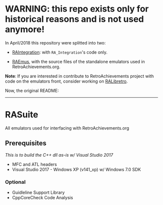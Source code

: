 # WARNING: this repo exists only for historical reasons and is not used anymore!

In April/2018 this repository were splitted into two:

- [RAIntegration](https://github.com/RetroAchievements/RAIntegration): with `RA_Integration`'s code only.

- [RAEmus](https://github.com/RetroAchievements/RAEmus), with the source files of the standalone emulators used in RetroAchievements.org.

**Note**: If you are interested in contribute to RetroAchievements project with code on the emulators front, consider working
on [RALibretro](https://github.com/RetroAchievements/RALibretro).

Now, the original README:

---

RASuite
=======

All emulators used for interfacing with RetroAchievements.org

<h2>Prerequisites</h2>
<i>This is to build the C++ dll as-is w/ Visual Studio 2017</i>
<ul>
<li>MFC and ATL headers</li>
<li>Visual Studio 2017 - Windows XP (v141_xp) w/ Windows 7.0 SDK</li>
</ul>

<h3>Optional</h3>
<ul>
<li>Guidleline Support Library</li>
<li>CppCoreCheck Code Analysis</li>
</ul>
